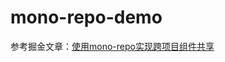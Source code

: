 # mono-repo-demo
参考掘金文章：[使用mono-repo实现跨项目组件共享](https://juejin.cn/post/6913788953971654663#heading-12)
